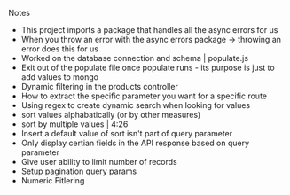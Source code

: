 Notes
- This project imports a package that handles all the async errors for us 
- When you throw an error with the async errors package -> throwing an error does this for us
- Worked on the database connection and schema | populate.js
- Exit out of the populate file once populate runs - its purpose is just to add values to mongo
- Dynamic filtering in the products controller
- How to extract the specific parameter you want for a specific route 
- Using regex to create dynamic search when looking for values
- sort values alphabatically (or by other measures)
- sort by multiple values | 4:26
- Insert a default value of sort isn't part of query parameter
- Only display certian fields in the API response based on query parameter
- Give user ability to limit number of records 
- Setup pagination query params
- Numeric Fitlering
